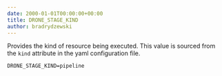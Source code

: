 ```yaml
---
date: 2000-01-01T00:00:00+00:00
title: DRONE_STAGE_KIND
author: bradrydzewski
---
```


Provides the kind of resource being executed. This value is sourced from the `kind` attribute in the yaml configuration file.

```
DRONE_STAGE_KIND=pipeline
```
